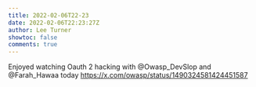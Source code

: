 ```yaml
---
title: 2022-02-06T22-23
date: 2022-02-06T22:23:27Z
author: Lee Turner
showtoc: false
comments: true
---
```


Enjoyed watching Oauth 2 hacking with @Owasp_DevSlop and @Farah_Hawaa today https://x.com/owasp/status/1490324581424451587

